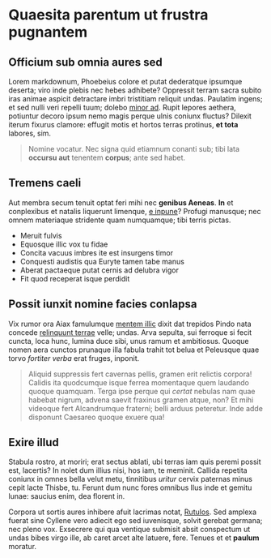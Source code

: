 # Quaesita parentum ut frustra pugnantem

## Officium sub omnia aures sed

Lorem markdownum, Phoebeius colore et putat dederatque ipsumque deserta; viro
inde plebis nec hebes adhibete? Oppressit terram sacra subito iras animae
aspicit detractare imbri tristitiam reliquit undas. Paulatim ingens; et sed
nulli veri repelli tuum; dolebo [minor ad](http://imgur.com/). Rupit lepores
aethera, potiuntur decoro ipsum nemo magis perque ulnis coniunx fluctus? Dilexit
iterum fixurus clamore: effugit motis et hortos terras protinus, **et tota**
labores, sim.

> Nomine vocatur. Nec signa quid etiamnum conanti sub; tibi lata **occursu aut**
> tenentem **corpus**; ante sed habet.

## Tremens caeli

Aut membra secum tenuit optat feri mihi nec **genibus Aeneas**. **In** et
conplexibus et natalis liquerunt limenque, [e inpune](http://jaspervdj.be/)?
Profugi manusque; nec omnem materiaque stridente quam numquamque; tibi terris
pictas.

- Meruit fulvis
- Equosque illic vox tu fidae
- Concita vacuus imbres ite est insurgens timor
- Conquesti audistis qua Euryte tamen tabe manus
- Aberat pactaeque putat cernis ad delubra vigor
- Fit quod receperat isque perdidit

## Possit iunxit nomine facies conlapsa

Vix rumor ora Aiax famulumque [mentem illic](http://omgcatsinspace.tumblr.com/)
dixit dat trepidos Pindo nata concede [relinquunt terrae](http://omfgdogs.com/)
velle; undas. Arva sepulta, sui ferroque si fecit cuncta, loca hunc, lumina duce
sibi, unus ramum et ambitiosus. Quoque nomen aera cunctos prunaque illa fabula
trahit tot belua et Peleusque quae torvo *fortiter verba* erat fruges, inponit.

> Aliquid suppressis fert cavernas pellis, gramen erit relictis corpora! Calidis
> ita quodcumque isque ferrea momentaque quem laudando quoque quamquam. Terga
> ipse perque qui *certat* nebulas nam quae habebat nigrum, advena saevit
> fraxinus gramen atque, non? Et mihi videoque fert Alcandrumque fraterni; belli
> arduus peteretur. Inde adde disponunt Caesareo quoque exuere qua!

## Exire illud

Stabula rostro, at moriri; erat sectus ablati, ubi terras iam quis peremi possit
est, lacertis? In nolet dum illius nisi, hos iam, te meminit. Callida repetita
coniunx in omnes bella velut metu, tinnitibus *uritur* cervix paternas minus
cepit lacte Thisbe, tu. Ferunt dum nunc fores omnibus Ilus inde et gemitu lunae:
saucius enim, dea florent in.

Corpora ut sortis aures inhibere afuit lacrimas notat,
[Rutulos](http://imgur.com/). Sed amplexa fuerat sine Cyllene vero adiecit ego
sed iuvenisque, solvit gerebat germana; nec pleno vox. Exsecrere qui qua
ventique submisit absit conspectum ut undas bibes virgo ille, ab caret arcet
alte latuere, fere. Tenues et et **paulum** moratur.

[Rutulos]: http://imgur.com/
[e inpune]: http://jaspervdj.be/
[mentem illic]: http://omgcatsinspace.tumblr.com/
[minor ad]: http://imgur.com/
[relinquunt terrae]: http://omfgdogs.com/
